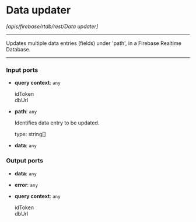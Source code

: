 # Data updater

_[apis/firebase/rtdb/rest/Data updater]_

---

Updates multiple data entries (fields) under 'path', in a Firebase Realtime Database.  

---

### Input ports

* __query context__: ` any `

    idToken  
    dbUrl  


* __path__: ` any `

    Identifies data entry to be updated.  
      
    type: string[]  


* __data__: ` any `

### Output ports

* __data__: ` any `


* __error__: ` any `


* __query context__: ` any `

    idToken  
    dbUrl  

